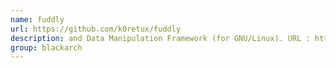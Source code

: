 ```yaml
---
name: fuddly
url: https://github.com/k0retux/fuddly
description: and Data Manipulation Framework (for GNU/Linux). URL : https://github.com/k0retux/fuddly Groups : blackarch blackarch-fuzzer
group: blackarch
---
```

